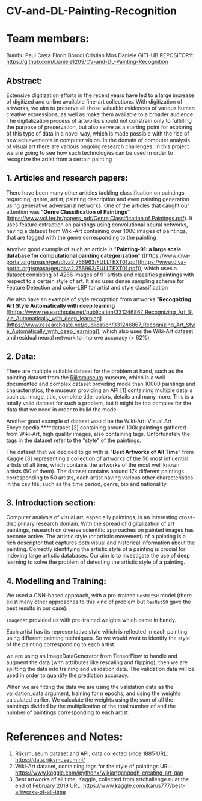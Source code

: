 # CV-and-DL-Painting-Recognition

# Team members:

Bumbu Paul
Creta Florin
Borodi Cristian
Mos Daniele
GITHUB REPOSITORY:
https://github.com/Daniele1209/CV-and-DL-Painting-Recognition

## Abstract:

Extensive digitization efforts in the recent years have led to a large increase of digitized and online available fine-art collections. With digitization of artworks, we aim to preserve all those valuable evidences of various human creative expressions, as well as make them available to a broader audience. The digitalization process of artworks should not constrain only to fulfilling the purpose of preservation, but also serve as a starting point for exploring of this type of data in a novel way, which is made possible with the rise of new achievements in computer vision. In the domain of computer analysis of visual art there are various ongoing research challenges. In this project we are going to see how such technologies can be used in order to recognize the artist from a certain painting

## 1. Articles and research papers:

There have been many other articles tackling classification on paintings regarding, genre, artist, painting description and even painting generation using generative adversarial networks. One of the articles that caught our attention was "**Genre Classification of Paintings**" ([https://www.vcl.fer.hr/papers_pdf/Genre Classification of Paintings.pdf](https://www.vcl.fer.hr/papers_pdf/Genre%20Classification%20of%20Paintings.pdf)). It uses feature extraction on paintings using convolutional neural networks, having a dataset from Wiki-Art containing over 1000 images of paintings, that are tagged with the genre corresponding to the painting 

Another good example of such an article is "**Painting-91: a large scale database for computational painting categorization**" ([https://www.diva-portal.org/smash/get/diva2:756963/FULLTEXT01.pdf](https://www.diva-portal.org/smash/get/diva2:756963/FULLTEXT01.pdf)), which uses a dataset consisting of 4266 images of 91 artists and classifies paintings with respect to a certain style of art. It also uses dense sampling scheme for Feature Detection and color-LBP for artist and style classification

We also have an example of style recognition from artworks "**Recognizing Art Style Automatically with deep learning** ([https://www.researchgate.net/publication/331246867_Recognizing_Art_Style_Automatically_with_deep_learning](https://www.researchgate.net/publication/331246867_Recognizing_Art_Style_Automatically_with_deep_learning)), which also uses the Wiki-Art dataset and residual neural network to improve accuracy (> 62%)

## 2. Data:

There are multiple suitable dataset for the problem at hand, such as the painting dataset from the [Rijksmuseum](https://www.rijksmuseum.nl/en) museum, which is a well documented and complex dataset providing mode than 10000 paintings and characteristics, the museum providing an API [1] containing multiple details such as: image, title, complete title, colors, details and many more. This is a totally valid dataset for such a problem, but it might be too complex for the data that we need in order to build the model.

Another good example of dataset would be the Wiki-Art: Visual Art Encyclopedia ****dataset [2] containing around 100k paintings gathered from Wiki-Art, high quality images, also containing tags. Unfortunately the tags in the dataset refer to the "style" of the paintings.

The dataset that we decided to go with is "**Best Artworks of All Time**"  from Kaggle [3] representing a collection of artworks of the 50 most influential artists of all time, which contains the artworks of the most well known artists (50 of them). The dataset contains around 17k different paintings corresponding to 50 artists, each artist having various other characteristics in the csv file, such as the time period, genre, bio and nationality.

## 3. Introduction section:

Computer analysis of visual art, especially paintings, is an interesting cross-disciplinary research domain.
With the spread of digitalization of art paintings,  research on diverse scientific approaches on painted images has become active.
The artistic style (or artistic movement) of a painting is a rich descriptor that captures both visual and historical information about the painting. 
Correctly identifying the artistic style of a painting is crucial for indexing large artistic databases.
Our aim is to investigate the use of deep learning to solve the problem of detecting the artistic style of a painting.

## 4. **Modelling and Training**:

We used a CNN-based approach, with a pre-trained `ResNet50` model (there exist many other approaches to this kind of problem but `ResNet50` gave the best results in our case).

`Imagenet` provided us with pre-trained weights which came in handy. 

Each artist has its representative style which is reflected in each painting using different painting techniques. So we would want to identify the style of the painting corresponding to each artist. 

we are using an ImageDataGenerator from TensorFlow to handle and augment the data (with attributes like rescaling and flipping), then we are splitting the data into training and validation data. The validation data will be used in order to quantify the prediction accuracy. 

When we are fitting the data we are using the validation data as the validation_data argument, training for n epochs, and using the weights calculated earlier. We calculate the weights using the sum of all the paintings divided by the multiplication of the total number of and the number of paintings corresponding to each artist.

# References and Notes:

1. Rijksmuseum dataset and API, data collected since 1885 URL: https://data.rijksmuseum.nl/
2. Wiki-Art dataset, containing tags for the style of paintings URL: https://www.kaggle.com/ipythonx/wikiartgangogh-creating-art-gan
3. Best artworks of all time, Kaggle, collected from artchallenge.ru at the end of February 2019 URL:
https://www.kaggle.com/ikarus777/best-artworks-of-all-time